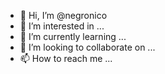 - 👋 Hi, I’m @negronico
- 👀 I’m interested in ...
- 🌱 I’m currently learning ...
- 💞️ I’m looking to collaborate on ...
- 📫 How to reach me ...

<!---
negronico/negronico is a ✨ special ✨ repository because its `README.md` (this file) appears on your GitHub profile.
You can click the Preview link to take a look at your changes.
--->
